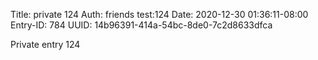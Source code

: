 Title: private 124
Auth: friends test:124
Date: 2020-12-30 01:36:11-08:00
Entry-ID: 784
UUID: 14b96391-414a-54bc-8de0-7c2d8633dfca

Private entry 124